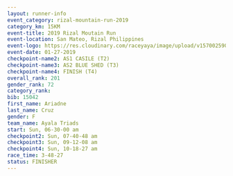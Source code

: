 ```yaml
---
layout: runner-info 
event_category: rizal-mountain-run-2019 
category_km: 15KM 
event-title: 2019 Rizal Moutain Run 
event-location: San Mateo, Rizal Philippines 
event-logo: https://res.cloudinary.com/raceyaya/image/upload/v1570025909/logo/rizal-mountain_gkfete.jpg 
event-date: 01-27-2019 
checkpoint-name2: AS1 CASILE (T2) 
checkpoint-name3: AS2 BLUE SHED (T3) 
checkpoint-name4: FINISH (T4) 
overall_rank: 201
gender_rank: 72
category_rank: 
bib: 15042
first_name: Ariadne
last_name: Cruz
gender: F
team_name: Ayala Triads
start: Sun, 06-30-00 am
checkpoint2: Sun, 07-40-48 am
checkpoint3: Sun, 09-12-08 am
checkpoint4: Sun, 10-18-27 am
race_time: 3-48-27
status: FINISHER
---
```

